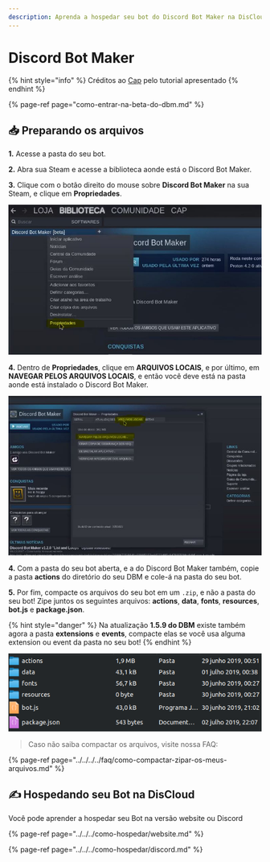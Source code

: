 ```yaml
---
description: Aprenda a hospedar seu bot do Discord Bot Maker na DisCloud
---
```


# Discord Bot Maker

{% hint style="info" %}
Créditos ao [Cap](https://discordapp.com/users/293860296542388234) pelo tutorial apresentado
{% endhint %}

{% page-ref page="como-entrar-na-beta-do-dbm.md" %}

## 📥 Preparando os arquivos

**1.** Acesse a pasta do seu bot.

**2.** Abra sua Steam e acesse a biblioteca aonde está o Discord Bot Maker.

**3.** Clique com o botão direito do mouse sobre **Discord Bot Maker** na sua Steam, e clique em **Propriedades**.

![Clique em Propriedades](../../../../.gitbook/assets/1.JPG)

**4.** Dentro de **Propriedades**, clique em **ARQUIVOS LOCAIS**, e por último, em **NAVEGAR PELOS ARQUIVOS LOCAIS**, e então você deve está na pasta aonde está instalado o Discord Bot Maker.

![Clique em ARQUIVOS LOCAIS, por &#xFA;ltimo, NAVEGAR PELOS ARQUIVOS LOCAIS](../../../../.gitbook/assets/2.JPG)

**4.** Com a pasta do seu bot aberta, e a do Discord Bot Maker também, copie a pasta **actions** do diretório do seu DBM e cole-á na pasta do seu bot.

**5.** Por fim, compacte os arquivos do seu bot em um `.zip`, e não a pasta do seu bot! Zipe juntos os seguintes arquivos: **actions**, **data**, **fonts**, **resources**, **bot.js** e **package.json**.

{% hint style="danger" %}
Na atualização **1.5.9 do DBM** existe também agora a pasta **extensions** e **events**, compacte elas se você usa alguma extension ou event da pasta no seu bot!
{% endhint %}

![](../../../../.gitbook/assets/image%20%2842%29.png)

> Caso não saiba compactar os arquivos, visite nossa FAQ:

{% page-ref page="../../../../faq/como-compactar-zipar-os-meus-arquivos.md" %}

## ✍ Hospedando seu Bot na DisCloud

Você pode aprender a hospedar seu Bot na versão website ou Discord

{% page-ref page="../../../como-hospedar/website.md" %}

{% page-ref page="../../../como-hospedar/discord.md" %}

